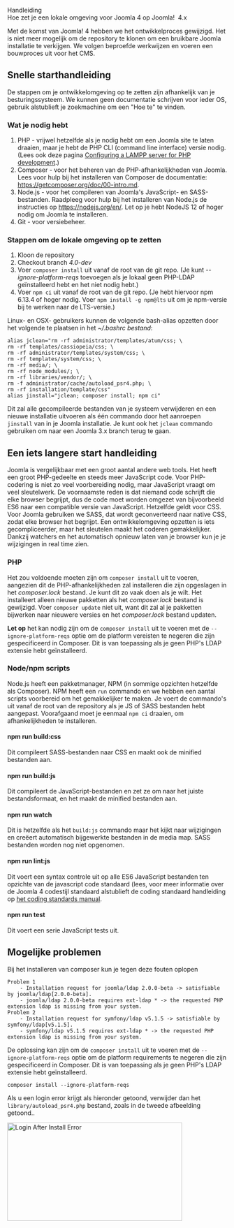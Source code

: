 <!-- Filename: J4.x:Setting_Up_Your_Local_Environment / Display title: Je lokale omgeving opzetten -->

<span id="main-portal-heading">Handleiding  
Hoe zet je een lokale omgeving voor Joomla 4 op</span> Joomla!  4.x

Met de komst van Joomla! 4 hebben we het ontwikkelproces gewijzigd. Het
is niet meer mogelijk om de repository te klonen om een bruikbare Joomla
installatie te verkijgen. We volgen beproefde werkwijzen en voeren een
bouwproces uit voor het CMS.

## Snelle starthandleiding

De stappen om je ontwikkelomgeving op te zetten zijn afhankelijk van je
besturingssysteem. We kunnen geen documentatie schrijven voor ieder OS,
gebruik alstublieft je zoekmachine om een "Hoe te" te vinden.

### Wat je nodig hebt

1.  PHP - vrijwel hetzelfde als je nodig hebt om een Joomla site te
    laten draaien, maar je hebt de PHP CLI (command line interface)
    versie nodig. (Lees ook deze pagina [Configuring a LAMPP server for
    PHP
    development](https://docs.joomla.org/Configuring_a_LAMPP_server_for_PHP_development "Special:MyLanguage/Configuring a LAMPP server for PHP development").)
2.  Composer - voor het beheren van de PHP-afhankelijkheden van Joomla.
    Lees voor hulp bij het installeren van Composer de documentatie:
    <a href="https://getcomposer.org/doc/00-intro.md" class="external free"
    target="_blank"
    rel="nofollow noreferrer noopener">https://getcomposer.org/doc/00-intro.md</a>.
3.  Node.js - voor het compileren van Joomla's JavaScript- en
    SASS-bestanden. Raadpleeg voor hulp bij het installeren van Node.js
    de instructies op
    <a href="https://nodejs.org/en/" class="external free" target="_blank"
    rel="nofollow noreferrer noopener">https://nodejs.org/en/</a>. Let
    op je hebt NodeJS 12 of hoger nodig om Joomla te installeren.
4.  Git - voor versiebeheer.

### Stappen om de lokale omgeving op te zetten

1.  Kloon de repository
2.  Checkout branch *4.0-dev*
3.  Voer `composer install` uit vanaf de root van de git repo. (Je kunt
    *--ignore-platform-reqs* toevoegen als je lokaal geen PHP-LDAP
    geïnstalleerd hebt en het niet nodig hebt.)
4.  Voer `npm ci` uit vanaf de root van de git repo. (Je hebt hiervoor
    npm 6.13.4 of hoger nodig. Voer `npm install -g npm@lts` uit om je
    npm-versie bij te werken naar de LTS-versie.)

Linux- en OSX- gebruikers kunnen de volgende bash-alias opzetten door
het volgende te plaatsen in het *~/.bashrc bestand*:

    alias jclean="rm -rf administrator/templates/atum/css; \
    rm -rf templates/cassiopeia/css; \
    rm -rf administrator/templates/system/css; \
    rm -rf templates/system/css; \
    rm -rf media/; \
    rm -rf node_modules/; \
    rm -rf libraries/vendor/; \
    rm -f administrator/cache/autoload_psr4.php; \
    rm -rf installation/template/css"
    alias jinstall="jclean; composer install; npm ci"

Dit zal alle gecompileerde bestanden van je systeem verwijderen en een
nieuwe installatie uitvoeren als één commando door het aanroepen
`jinstall` van in je Joomla installatie. Je kunt ook het `jclean`
commando gebruiken om naar een Joomla 3.x branch terug te gaan.

## Een iets langere start handleiding

Joomla is vergelijkbaar met een groot aantal andere web tools. Het heeft
een groot PHP-gedeelte en steeds meer JavaScript code. Voor PHP-codering
is niet zo veel voorbereiding nodig, maar JavaScript vraagt om veel
sleutelwerk. De voornaamste reden is dat niemand code schrijft die elke
browser begrijpt, dus de code moet worden omgezet van bijvoorbeeld ES6
naar een compatible versie van JavaScript. Hetzelfde geldt voor CSS.
Voor Joomla gebruiken we SASS, dat wordt geconverteerd naar native CSS,
zodat elke browser het begrijpt. Een ontwikkelomgeving opzetten is iets
gecompliceerder, maar het sleutelen maakt het coderen gemakkelijker.
Dankzij watchers en het automatisch opnieuw laten van je browser kun je
je wijzigingen in real time zien.

### PHP

Het zou voldoende moeten zijn om `composer install` uit te voeren,
aangezien dit de PHP-afhankelijkheden zal installeren die zijn
opgeslagen in het *composer.lock* bestand. Je kunt dit zo vaak doen als
je wilt. Het installeert alleen nieuwe pakketten als het *composer.lock*
bestand is gewijzigd. Voer `composer update` niet uit, want dit zal al
je pakketten bijwerken naar nieuwere versies en het *composer.lock*
bestand updaten.

**Let op** het kan nodig zijn om de `composer install` uit te voeren met
de `--ignore-platform-reqs` optie om de platform vereisten te negeren
die zijn gespecificeerd in Composer. Dit is van toepassing als je geen
PHP's LDAP extensie hebt geïnstalleerd.

### Node/npm scripts

Node.js heeft een pakketmanager, NPM (in sommige opzichten hetzelfde als
Composer). NPM heeft een `run` commando en we hebben een aantal scripts
voorbereid om het gemakkelijker te maken. Je voert de commando's uit
vanaf de root van de repository als je JS of SASS bestanden hebt
aangepast. Voorafgaand moet je eenmaal `npm ci` draaien, om
afhankelijkheden te installeren.

#### npm run build:css

Dit compileert SASS-bestanden naar CSS en maakt ook de minified
bestanden aan.

#### npm run build:js

Dit compileert de JavaScript-bestanden en zet ze om naar het juiste
bestandsformaat, en het maakt de minified bestanden aan.

#### npm run watch

Dit is hetzelfde als het `build:js` commando maar het kijkt naar
wijzigingen en creëert automatisch bijgewerkte bestanden in de media
map. SASS bestanden worden nog niet opgenomen.

#### npm run lint:js

Dit voert een syntax controle uit op alle ES6 JavaScript bestanden ten
opzichte van de javascript code standaard (lees, voor meer informatie
over de Joomla 4 codestijl standaard alstublieft de coding standaard
handleiding op <a
href="https://developer.joomla.org/coding-standards/introduction.html%7C,"
class="external text" target="_blank" rel="noreferrer noopener">het
coding standards manual</a>.

#### npm run test

Dit voert een serie JavaScript tests uit.

## Mogelijke problemen

Bij het installeren van composer kun je tegen deze fouten oplopen

    Problem 1
        - Installation request for joomla/ldap 2.0.0-beta -> satisfiable by joomla/ldap[2.0.0-beta].
        - joomla/ldap 2.0.0-beta requires ext-ldap * -> the requested PHP extension ldap is missing from your system.
    Problem 2
        - Installation request for symfony/ldap v5.1.5 -> satisfiable by symfony/ldap[v5.1.5].
        - symfony/ldap v5.1.5 requires ext-ldap * -> the requested PHP extension ldap is missing from your system.

De oplossing kan zijn om de `composer install` uit te voeren met de
`--ignore-platform-reqs` optie om de platform requirements te negeren
die zijn gespecificeerd in Composer. Dit is van toepassing als je geen
PHP's LDAP extensie hebt geïnstalleerd.

    composer install --ignore-platform-reqs

Als u een login error krijgt als hieronder getoond, verwijder dan het
`library/autoload_psr4.php` bestand, zoals in de tweede afbeelding
getoond..

<img
src="https://docs.joomla.org/images/thumb/b/b3/Install-error.png/400px-Install-error.png"
class="thumbborder" decoding="async"
srcset="https://docs.joomla.org/images/thumb/b/b3/Install-error.png/600px-Install-error.png 1.5x, https://docs.joomla.org/images/thumb/b/b3/Install-error.png/800px-Install-error.png 2x"
data-file-width="1920" data-file-height="1080" width="400" height="225"
alt="Login After Install Error" />
